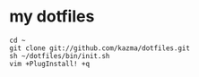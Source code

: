 # my dotfiles

    cd ~
    git clone git://github.com/kazma/dotfiles.git
    sh ~/dotfiles/bin/init.sh
    vim +PlugInstall! +q
